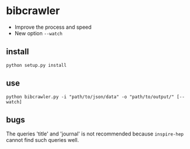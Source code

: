 # bibcrawler

* Improve the process and speed
* New option `--watch`


## install
`python setup.py install`

## use
`python bibcrawler.py -i "path/to/json/data" -o "path/to/output/" [--watch]`

## bugs
The queries 'title' and 'journal' is not recommended
because `inspire-hep` cannot find such queries well.
